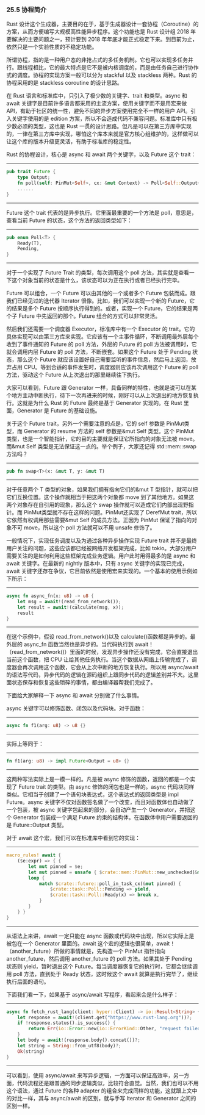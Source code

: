 ### 25.5 协程简介

Rust 设计这个生成器，主要目的在于，基于生成器设计一套协程（Coroutine）的方案，从而方便编写大规模高性能异步程序。这个功能也是 Rust 设计组 2018 年要解决的主要问题之一，预计要到 2018 年年底才能正式稳定下来。到目前为止，依然只是一个实验性质的不稳定功能。

所谓协程，指的是一种用户态的非抢占式的多任务机制。它也可以实现多任务并行。跟线程相比，它的最大特点是它不是被内核调度的，而是由任务自己进行协作式的调度。协程的实现方案一般可以分为 stackful 以及 stackless 两种。Rust 的协程采用的是 stackless coroutine 的设计思路。

在 Rust 语言和标准库中，只引入了极少数的关键字、trait 和类型。async 和 await 关键字是目前许多语言都采用的主流方案，使用关键字而不是用宏来做 API，有助于社区的统一性，避免不同的异步方案使用完全不一样的用户 API。引入关键字使用的是 edition 方案，所以不会造成代码不兼容问题。标准库中只有极少数必须的类型，这也是 Rust 一贯的设计思路。但凡是可以在第三方库中实现的，一律在第三方库中实现，哪怕这个库本来就是官方核心组维护的，这样做可以让这个库的版本升级更灵活，有助于标准库的稳定性。

Rust 的协程设计，核心是 async 和 await 两个关键字，以及 Future 这个 trait：

---

```rust
pub trait Future {
    type Output;
    fn poll(self: PinMut<Self>, cx: &mut Context) -> Poll<Self::Output>;
    ......
}
```

---

Future 这个 trait 代表的是异步执行。它里面最重要的一个方法是 poll，意思是，查看当前 Future 的状态，这个方法的返回类型如下：

---

```rust
pub enum Poll<T> {
    Ready(T),
    Pending,
}
```

---

对于一个实现了 Future Trait 的类型，每次调用这个 poll 方法，其实就是查看一下这个对象当前的状态是什么，该状态可以为正在执行或者已经执行完毕。

Future 可以组合，一个 Future 可以由其他的一个或者多个 Future 包装而成。跟我们已经见过的迭代器 Iterator 很像。比如，我们可以实现一个新的 Future，它的结果是多个 Future 按顺序执行得到的。或者，实现一个 Future，它的结果是两个子 Future 中先返回的那个。Future 组合的方式可以非常灵活。

然后我们还需要一个调度器 Executor，标准库中有一个 Executor 的 trait。它的具体实现可以由第三方库来实现。它应该有一个主事件循环，不断调用最外层每个收到了事件通知的 Future 的 poll 方法，外层的 Future 的 poll 方法被调用时，它就会调用内层 Future 的 poll 方法，不断嵌套。如果这个 Future 处于 Pending 状态，那么这个 Future 就应该设置好自己需要监听的事件信息，然后马上返回，放弃占用 CPU。等到合适的事件发生时，调度器则应该再次调用这个 Future 的 poll 方法，驱动这个 Future 从上次退出的那里继续往下执行。

大家可以看到，Future 跟 Generator 一样，具备同样的特性，也就是说可以在某个地方主动中断执行，待下一次再进来的时候，刚好可以从上次退出的地方恢复执行。这就是为什么 Rust 的 Future 最终是基于 Generator 实现的。在 Rust 里面，Generator 是 Future 的基础设施。

关于这个 Future trait，另外一个需要注意的点是，它的 self 参数是 PinMut<Self>类型，而 Generator 的 resume 方法的 self 参数是&mut Self 类型。这个 PinMut 类型，也是一个智能指针，它的目的主要就是保证它所指向的对象无法被 move。而&mut Self 类型是无法保证这一点的。举个例子，大家还记得 std::mem::swap 方法吗？

---

```rust
pub fn swap<T>(x: &mut T, y: &mut T)
```

---

对于任意两个 T 类型的对象，如果我们拥有指向它们的&mut T 型指针，就可以把它们互换位置。这个操作就相当于把这两个对象都 move 到了其他地方。如果这两个对象存在自引用的现象，那么这个 swap 操作就可以造成它们内部出现野指针。而 PinMut<T>类型就不存在这样的问题。PinMut<T>还实现了 DerefMut trait，所以它依然有权调用那些需要&mut Self 的成员方法。正因为 PinMut 保证了指向的对象不可 move，所以这个 poll 方法就可以不用 unsafe 修饰了。

一般情况下，实现任务调度以及为通过各种异步操作实现 Future trait 并不是最终用户关注的问题，这些应该都已经被网络开发框架完成，比如 tokio。大部分用户需要关注的是如何利用这些框架完成业务逻辑。用户此时用得最多的是 async 和 await 关键字。在最新的 nightly 版本中，只有 async 关键字的实现已完成，await 关键字还存在争议，它目前依然是使用宏来实现的。一个基本的使用示例如下所示：

---

```rust
async fn async_fn(x: u8) -> u8 {
    let msg = await!(read_from_network());
    let result = await!(calculate(msg, x));
    result
}
```

---

在这个示例中，假设 read\_from\_network()以及 calculate()函数都是异步的。最外层的 async\_fn 函数当然也是异步的。当代码执行到 await！（read\_from\_network()）里面的时候，发现异步操作还没有完成，它会直接退出当前这个函数，把 CPU 让给其他任务执行。当这个数据从网络上传输完成了，调度器会再次调用这个函数，它会从上次中断的地方恢复执行。所以用 async/await 的语法写代码，异步代码的逻辑在源码组织上跟同步代码的逻辑差别并不大。这里面状态保存和恢复这些琐碎的事情，都由编译器帮我们完成了。

下面给大家解释一下 async 和 await 分别做了什么事情。

async 关键字可以修饰函数、闭包以及代码块。对于函数：

---

```rust
async fn f1(arg: u8) -> u8 {}
```

---

实际上等同于：

---

```rust
fn f1(arg: u8) -> impl Future<Output = u8> {}
```

---

这两种写法实际上是一模一样的。凡是被 async 修饰的函数，返回的都是一个实现了 Future trait 的类型。由 async 修饰的闭包也是一样的。async 代码块同样类似。它相当于创建了一个语句块表达式，这个表达式的返回类型是 impl Future。async 关键字不仅对函数签名做了一个改变，而且对函数体也自动做了一个包装，被 async 关键字包起来的部分，会自动产生一个 Generator，并把这个 Generator 包装成一个满足 Future 约束的结构体。在函数体中用户需要返回的是 Future::Output 类型。

对于 await 这个宏，我们可以在标准库中看到它的实现：

---

```rust
macro_rules! await {
    ($e:expr) => { {
        let mut pinned = $e;
        let mut pinned = unsafe { $crate::mem::PinMut::new_unchecked(&mut pinned) };
        loop {
            match $crate::future::poll_in_task_cx(&mut pinned) {
                $crate::task::Poll::Pending => yield,
                $crate::task::Poll::Ready(x) => break x,
            }
        }
    } }
}
```

---

从语法上来讲，await 一定只能在 async 函数或代码块中出现，所以它实际上是被包在一个 Generator 里面的。await 这个宏的逻辑也很简单，await！（another\_future）所做的事情就是，先构造一个 PinMut 指针指向 another\_future，然后调用 another\_future 的 poll 方法。如果其处于 Pending 状态则 yield，暂时退出这个 Future。每当调度器恢复它的执行时，它都会继续调用 poll 方法，直到处于 Ready 状态，这时候这个 await 就算是执行完毕了，继续执行后面的语句。

下面我们看一下，如果基于 async/await 写程序，看起来会是什么样子：

---

```rust
async fn fetch_rust_lang(client: hyper::Client) -> io::Result<String> {
    let response = await!(client.get("https://www.rust-lang.org"))?;
    if !response.status().is_success() {
        return Err(io::Error::new(io::ErrorKind::Other, "request failed"))
    }
    let body = await!(response.body().concat())?;
    let string = String::from_utf8(body)?;
    Ok(string)
}
```

---

可以看到，使用 async/await 来写异步逻辑，一方面可以保证高效率，另一方面，代码流程还是跟普通的同步逻辑类似，比较符合直觉。当然，我们也可以不用这个语法，通过 Future 的各种 adapter 的组合来完成同样的功能，这就跟上文中的对比一样，其与 async/await 的区别，就与手写 Iterator 和 Generator 之间的区别一样。
